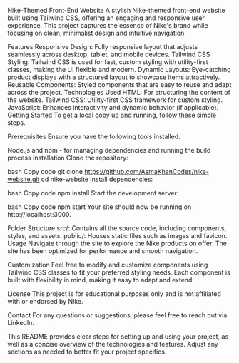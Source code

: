 Nike-Themed Front-End Website
A stylish Nike-themed front-end website built using Tailwind CSS, offering an engaging and responsive user experience. This project captures the essence of Nike's brand while focusing on clean, minimalist design and intuitive navigation.

Features
Responsive Design: Fully responsive layout that adjusts seamlessly across desktop, tablet, and mobile devices.
Tailwind CSS Styling: Tailwind CSS is used for fast, custom styling with utility-first classes, making the UI flexible and modern.
Dynamic Layouts: Eye-catching product displays with a structured layout to showcase items attractively.
Reusable Components: Styled components that are easy to reuse and adapt across the project.
Technologies Used
HTML: For structuring the content of the website.
Tailwind CSS: Utility-first CSS framework for custom styling.
JavaScript: Enhances interactivity and dynamic behavior (if applicable).
Getting Started
To get a local copy up and running, follow these simple steps.

Prerequisites
Ensure you have the following tools installed:

Node.js and npm - for managing dependencies and running the build process
Installation
Clone the repository:

bash
Copy code
git clone https://github.com/AsmaKhanCodes/nike-website.git
cd nike-website
Install dependencies:

bash
Copy code
npm install
Start the development server:

bash
Copy code
npm start
Your site should now be running on http://localhost:3000.

Folder Structure
src/: Contains all the source code, including components, styles, and assets.
public/: Houses static files such as images and favicon.
Usage
Navigate through the site to explore the Nike products on offer. The site has been optimized for performance and smooth navigation.

Customization
Feel free to modify and customize components using Tailwind CSS classes to fit your preferred styling needs. Each component is built with flexibility in mind, making it easy to adapt and extend.

License
This project is for educational purposes only and is not affiliated with or endorsed by Nike.

Contact
For any questions or suggestions, please feel free to reach out via LinkedIn.

This README provides clear steps for setting up and using your project, as well as a concise overview of the technologies and features. Adjust any sections as needed to better fit your project specifics.
